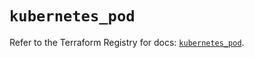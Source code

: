 # `kubernetes_pod`

Refer to the Terraform Registry for docs: [`kubernetes_pod`](https://registry.terraform.io/providers/hashicorp/kubernetes/2.29.0/docs/resources/pod).
